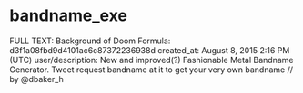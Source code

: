 # bandname_exe

FULL TEXT: Background of Doom
Formula: d3f1a08fbd9d4101ac6c87372236938d
created_at: August 8, 2015 2:16 PM (UTC)
user/description: New and improved(?) Fashionable Metal Bandname Generator. Tweet request bandname at it to get your very own bandname // by @dbaker_h